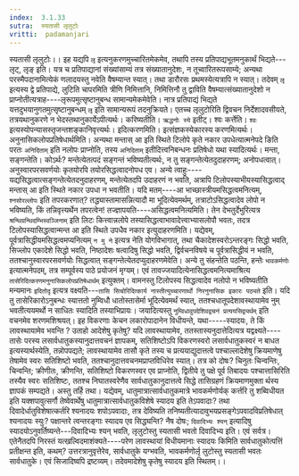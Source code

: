 ```yaml
---
index:  3.1.33
sutra:  स्यतासी लृलुटोः
vritti:  padamanjari
---
```


स्यतासी लृलुटोः।। इह यद्यपि `लृ` इत्यनुकरणमुच्चारितमेकमेव, तथापि तस्य प्रतिपाद्यभूतमनुकार्थं भिद्यते---लृट्, लृङ् इति। यत्र च प्रतिपाद्यानां संख्यांसाम्यं तत्र संख्यातानुदेशः, न तूच्वारितरूपसाम्ये; अन्यथा परस्मैपदानामित्येकं णलादयस्तु नवेति वैषम्यान्त स्यात्। तथा डारौरसः प्रथमस्येत्यत्रापि न स्यात्। तदेवम् `लृ` इत्यस्य द्वे प्रतिपाद्ये, लुटिति चापरमिति त्रीणि निमित्तानि, निमित्तिनौ तु द्वाविति वैषम्यात्संख्यातानुदेशो न प्राप्नोतीत्यत्राह----लृरूपमुत्सृष्टानुबन्ध सामान्यमेकमेवेति। नात्र प्रतिपाद्यं भिद्यते यत्तदुभयानुगतमुत्सृष्टानुबन्धम् `लृ` इति सामान्यरूपं तदनुक्रियते। एतच्च लृलुटोरिति द्विवचन निर्देशादवसीयते, तत्रयथानुकरणे न भेदस्तथानुकार्येऽपीत्यर्थः। करिष्यतीति। `ऋद्धनोः स्ये` इतीट्। श्वः कर्त्तेति। `श्वः` इत्यस्योपन्यासस्तृजन्तशङ्कानिवृत्त्यर्थः। इदित्करणमिति। इत्संज्ञकस्येकारस्य करणमित्यर्थः। अनुनासिकलोपप्रतिषेधार्थमिति। अन्यथा मन्तास् आ इति स्थिते टिलोपे कृते नकार उपधेत्यात्मनेपदे ङिति परतः `अनिदिताम्` इति नलोपः प्राप्नोति, तस्य `अनिदिताम्` इतीदित्त्वनिबन्धनः प्रतिषेधो यथा स्यादित्यर्थः। मन्ता, सङ्गन्तेति। कोऽर्थः? मन्तेत्येतत्पदं सङ्गन्तं भविष्यतीत्यर्थः, न तु सङ्गन्तेत्येतदुदाहरणम्; अनोपधत्वात्। अनुस्वारपरसवर्णयोः कृतयोरपि तयोरसिद्धत्वादनोपध एव। 
अन्ये त्वाहुः----यद्यसिद्धत्वात्सङ्गन्तेत्येतदनुदाहरणम्, मन्तेत्येतदपि उदाहरणं न भवति, अत्रापि टिलोपस्याभीयस्यासिद्धत्वाद् मन्तास् आ इति स्थिते नकार उपधा न भवतीति।
यदि मतम्----आ भाच्छास्त्रीयमसिद्धत्वमनित्यम्, `श्नसोरल्लोपः` इति तपरकरणात्? तद्ध्यास्तामासन्नित्यादौ मा भूदित्येवमर्थम्, तत्राटोऽसिद्धत्वादेव लोपो न भविष्यति, किं तन्निवृत्त्यर्थेन तपरत्वेन! तज्ज्ञापयति----असिद्धत्वमनित्यमिति। तेन देभतुर्देभुरित्यत्र `श्रन्थिग्रन्थिदम्भिस्वञ्जिनाम्` इति लिटः कित्त्वान्नलोपे तस्यासिद्धत्वाभावादेत्त्वाभ्यासलोपौ भवतः, तदत्र टिलोपस्यासिद्धत्वान्मन्त आ इति स्थिते उपधैव नकार इत्युदाहरणमिति। यद्येवम्, पूर्वत्रासिद्धीयमसिद्धत्वमप्यनित्यम् `न मु ने` इत्यत्र नेति योगविभागात्, तथा चैकादेशस्वरोऽन्तरङ्गः सिद्धो भवति, सिज्लोप एकादेशे सिद्धो भवति, निष्ठादेशः षत्वादिषु सिद्धो भवति, द्विर्वचनविषये च पूर्वत्रासिद्धीयं न भवति, ततश्चानुस्वारपरसवर्णयोः सिद्धत्वात् सङ्गन्तेत्येतदप्युदाहरणमेवेति।
अन्ये तु संहन्तेति पठन्ति, हन्तेः `भावकर्मणोः` इत्यात्मनेपदम्, तत्र सम्पूर्वस्य पाठे प्रयोजनं मृग्यम्। एवं तावज्जयादित्येनासिद्धत्वमनित्यमाश्रित्य `तासेरिदित्करणमनुनासिकलोपप्रतिषेधार्थम्` इत्युक्तम्। वामनस्तु टिलोपस्य सिद्धत्वादेव नलोपो न भविष्यतीति मन्यमानः `इदितोदृ` इत्यत्र वक्ष्यति---`तासि सिचोरिदित्कार्य नास्तीत्युच्चारणार्थो निरनुनासिक इकारः पठ्यते` इति। यदि तु तासेरिकारोऽनुबन्धः स्यात्ततो नुम्विधौ धातोस्तासेर्मा भूदित्येवमर्थं स्यात्, ततश्चधातूपदेशावस्थायामेव नुम् भवतीत्ययमर्थो न साधितः स्यादिति तस्याभिप्रायः। जयादित्यस्तु `नुम्विधावुपदेशिवद्वचनं प्रत्ययसिद्व्यर्थम्` इति वचनमेव शरणमशिश्रयत्।
इह विकरणाः केचन लकारोपादानेन विधीयन्ते, यथा-----स्यादयः, ते किं लावस्थायामेव भवन्ति ? उताहो आदेशेषु कृतेषु? यदि लावस्थायामेव, ततस्तास्यनुदात्तेदित्यत्र यद्वक्ष्यते----तासेः परस्य लसार्वधातुकस्यानुदात्तवचनं ज्ञापकम्, सतिशिष्टोऽपि विकरणस्वरो लसार्वधातुकस्वरं न बाधत इत्यस्यार्थस्येति, तन्नोपपद्यते; लावस्थायामेव तासौ कृते तस्य च प्रत्ययाद्युदात्तत्वे पश्चाल्लादेशेषु क्रियमाणेषु तेषामेव स्वरः सतिशिष्टो भवति, ततश्चानुदात्तवचनमप्राप्तविधिरेव स्यात्। तत्र को दोषः? चिनुतः चिन्वन्तिः, चिन्वन्ति; क्रीणीतः, क्रीणन्ति, सतिशिष्टो विकरणस्वर एव प्राप्नोति, द्वितीये तु पक्षे पूर्व तिबादयः पश्चात्तासिरिति तस्यैव स्वरः सतिशिष्टः, ततश्च निघातस्वरेणैव सार्वधातुकानुदात्तत्वे सिद्धे तासिग्रहणं क्रियमाणमुक्ता र्थस्य ज्ञापकं सम्पद्यते। अस्तु तर्हि तथा। यद्येवम्, धातुमात्रात्सार्वधातुकमात्रे भावकर्मणोर्यक् कर्त्तरि तु शब्विधीयत इति यक्शपावुत्सर्गौ तेष्वेवार्थेषु धातुमात्रात्सार्वधातुकविशेषे स्यादय इति तेऽपवादाः? तथा दिवादेर्धातुविशेषात्कर्तरि श्यनादयः शपोऽपवादाः, तत्र देविष्यति तनिष्यतीत्यादावुभयप्रसङ्गेऽपवादविप्रतिषेधात् श्यनादयः स्युः? पक्षान्तरे त्वन्तरङ्गाः स्यादय एव सिद्ध्यन्ति? नैष दोषः; `दिवादिभ्यः श्यन्` इत्यादिषु स्यादयोऽनुवर्तिष्यन्ते---दिवादिभ्यः श्यन् भवति, लृलुटोस्तु स्यतासी भवतो दिवादिभ्य इति। एवं सर्वत्र। एतेनैतदपि निरस्तं यत्खल्विदमाशंक्यते----परेण लावस्थायां विधीयमानाः स्यादयः किमिति सार्वधातुकोत्पत्तिं प्रतीक्षन्त इति, कथम्? उत्तरत्रानुवृत्तेरेव, सार्वधातुके यग्भवति, भावकर्मणोर्लृ लुटोस्तु स्यतासी भवतः सार्वधातुके। एवं सिजादिष्वपि द्रष्टव्यम्। तदेवमादेशेषु कृतेषु स्यादय इति स्थितम्।।
